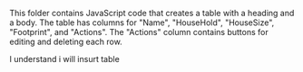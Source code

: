 This folder contains JavaScript code that creates a table with a heading and a body. The table has columns for "Name", "HouseHold", "HouseSize", "Footprint", and "Actions". The "Actions" column contains buttons for editing and deleting each row.

I understand i will insurt table